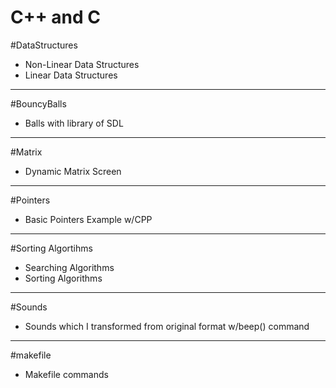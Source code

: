 # C++ and C

#DataStructures
	
- Non-Linear Data Structures
- Linear Data Structures

---

#BouncyBalls
	
- Balls with library of SDL

---

#Matrix

- Dynamic Matrix Screen

---

#Pointers

- Basic Pointers Example w/CPP

---

#Sorting Algortihms

- Searching Algorithms
- Sorting Algorithms

---

#Sounds

- Sounds which I transformed from original format w/beep() command

---

#makefile

- Makefile commands

